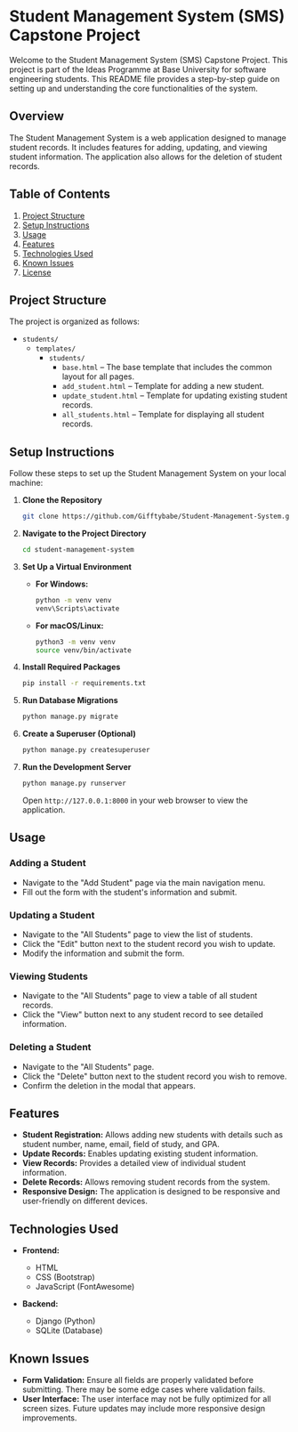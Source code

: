 # Student Management System (SMS) Capstone Project

Welcome to the Student Management System (SMS) Capstone Project. This project is part of the Ideas Programme at Base University for software engineering students. This README file provides a step-by-step guide on setting up and understanding the core functionalities of the system.

## Overview

The Student Management System is a web application designed to manage student records. It includes features for adding, updating, and viewing student information. The application also allows for the deletion of student records.

## Table of Contents

1. [Project Structure](#project-structure)
2. [Setup Instructions](#setup-instructions)
3. [Usage](#usage)
4. [Features](#features)
5. [Technologies Used](#technologies-used)
6. [Known Issues](#known-issues)
7. [License](#license)

## Project Structure

The project is organized as follows:

- `students/`
  - `templates/`
    - `students/`
      - `base.html` – The base template that includes the common layout for all pages.
      - `add_student.html` – Template for adding a new student.
      - `update_student.html` – Template for updating existing student records.
      - `all_students.html` – Template for displaying all student records.

## Setup Instructions

Follow these steps to set up the Student Management System on your local machine:

1. **Clone the Repository**
   ```bash
   git clone https://github.com/Gifftybabe/Student-Management-System.git
   ```

2. **Navigate to the Project Directory**
   ```bash
   cd student-management-system
   ```

3. **Set Up a Virtual Environment**
   - **For Windows:**
     ```bash
     python -m venv venv
     venv\Scripts\activate
     ```
   - **For macOS/Linux:**
     ```bash
     python3 -m venv venv
     source venv/bin/activate
     ```

4. **Install Required Packages**
   ```bash
   pip install -r requirements.txt
   ```

5. **Run Database Migrations**
   ```bash
   python manage.py migrate
   ```

6. **Create a Superuser (Optional)**
   ```bash
   python manage.py createsuperuser
   ```

7. **Run the Development Server**
   ```bash
   python manage.py runserver
   ```
   Open `http://127.0.0.1:8000` in your web browser to view the application.

## Usage

### Adding a Student
- Navigate to the "Add Student" page via the main navigation menu.
- Fill out the form with the student's information and submit.

### Updating a Student
- Navigate to the "All Students" page to view the list of students.
- Click the "Edit" button next to the student record you wish to update.
- Modify the information and submit the form.

### Viewing Students
- Navigate to the "All Students" page to view a table of all student records.
- Click the "View" button next to any student record to see detailed information.

### Deleting a Student
- Navigate to the "All Students" page.
- Click the "Delete" button next to the student record you wish to remove.
- Confirm the deletion in the modal that appears.

## Features

- **Student Registration:** Allows adding new students with details such as student number, name, email, field of study, and GPA.
- **Update Records:** Enables updating existing student information.
- **View Records:** Provides a detailed view of individual student information.
- **Delete Records:** Allows removing student records from the system.
- **Responsive Design:** The application is designed to be responsive and user-friendly on different devices.

## Technologies Used

- **Frontend:**
  - HTML
  - CSS (Bootstrap)
  - JavaScript (FontAwesome)

- **Backend:**
  - Django (Python)
  - SQLite (Database)

## Known Issues

- **Form Validation:** Ensure all fields are properly validated before submitting. There may be some edge cases where validation fails.
- **User Interface:** The user interface may not be fully optimized for all screen sizes. Future updates may include more responsive design improvements.

